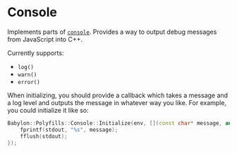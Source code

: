 # Console
Implements parts of [`console`](https://developer.mozilla.org/en-US/docs/Web/API/console). Provides a way to output debug messages from JavaScript into C++.

Currently supports:
* `log()`
* `warn()`
* `error()`

When initializing, you should provide a callback which takes a message and a log level and outputs the message in whatever way you like. For example, you could initialize it like so:
```c++
Babylon::Polyfills::Console::Initialize(env, [](const char* message, auto) {
    fprintf(stdout, "%s", message);
    fflush(stdout);
});

